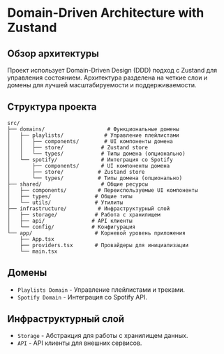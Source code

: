 # Domain-Driven Architecture with Zustand

## Обзор архитектуры

Проект использует Domain-Driven Design (DDD) подход с Zustand для управления состоянием. Архитектура разделена на четкие слои и домены для лучшей масштабируемости и поддерживаемости.

## Структура проекта

```
src/
├── domains/                    # Функциональные домены
│   ├── playlists/             # Управление плейлистами
│   │   ├── components/        # UI компоненты домена
│   │   ├── store/            # Zustand store
│   │   └── types/            # Типы домена (опционально)
│   └── spotify/              # Интеграция со Spotify
│       ├── components/       # UI компоненты домена
│       ├── store/           # Zustand store
│       └── types/           # Типы домена (опционально)
├── shared/                   # Общие ресурсы
│   ├── components/          # Переиспользуемые UI компоненты
│   ├── types/              # Общие типы
│   └── utils/              # Утилиты
├── infrastructure/          # Инфраструктурный слой
│   ├── storage/            # Работа с хранилищем
│   ├── api/               # API клиенты
│   └── config/            # Конфигурация
└── app/                    # Корневой уровень приложения
    ├── App.tsx
    ├── providers.tsx       # Провайдеры для инициализации
    └── main.tsx
```

## Домены

- `Playlists Domain` - Управление плейлистами и треками.
- `Spotify Domain` - Интеграция со Spotify API.

## Инфраструктурный слой

- `Storage` - Абстракция для работы с хранилищем данных.
- `API` - API клиенты для внешних сервисов.
